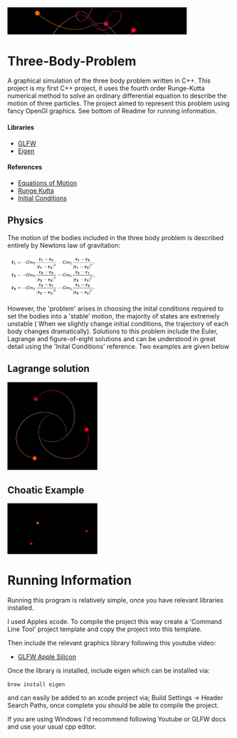 
<img src="https://github.com/DrDavie1/Three-Body-Problem/blob/main/Media/banner.png" width="80%" height="20%">

# Three-Body-Problem

A graphical simulation of the three body problem written in C++. This project is my first C++ project, it uses the fourth order Runge-Kutta numerical method to solve an ordinary differential equation to describe the motion of three particles. The project aimed to represent this problem using fancy OpenGl graphics. See bottom of Readme for running information.

#### Libraries ####                                                   
- [GLFW](https://www.glfw.org/docs/latest/)
- [Eigen](https://eigen.tuxfamily.org/index.php?title=Main_Page)

#### References ####

- [Equations of Motion](https://en.wikipedia.org/wiki/Three-body_problem)
- [Runge Kutta](http://numerical.recipes/)
- [Initial Conditions](https://sites.math.washington.edu/~morrow/336_12/papers/adrian.pdf)



## Physics

The motion of the bodies included in the three body problem is described entirely by Newtons law of gravitation:

<img src="https://github.com/DrDavie1/Three-Body-Problem/blob/main/Media/EquationOne.png" width="40%" height="40%">

However, the 'problem' arises in choosing the inital conditions required to set the bodies into a 'stable' motion, the majority of states are extremely unstable ( When we slightly change initial conditions, the trajectory of each body changes dramatically). Solutions to this problem include the Euler, Lagrange and figure-of-eight solutions and can be understood in great detail using the 'Inital Conditions' reference. Two examples are given below

## Lagrange solution    
<img src="https://github.com/DrDavie1/Three-Body-Problem/blob/main/Media/Lagrange.gif" width="40%" height="40%"> 

## Choatic Example
<img src="https://github.com/DrDavie1/Three-Body-Problem/blob/main/Media/Chaos.gif" width="40%" height="40%">

# Running Information

Running this program is relatively simple, once you have relevant libraries installed. 

I used Apples xcode. To compile the project this way create a 'Command Line Tool' project template and copy the project into this template. 

Then include the relevant graphics library following this youtube video:

- [GLFW Apple Silicon](https://www.youtube.com/watch?v=MHlbNbWlrIM)

Once the library is installed, include eigen which can be installed via:
```
brew install eigen
```
and can easily be added to an xcode project via; Build Settings -> Header Search Paths, once complete you should be able to compile the project. 

If you are using Windows I'd recommend following Youtube or GLFW docs and use your usual cpp editor. 







